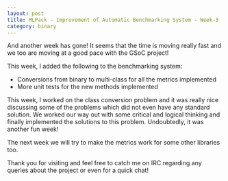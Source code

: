 ```yaml
---
layout: post
title: MLPack - Improvement of Automatic Benchmarking System - Week-3
category: binary
---
```


And another week has gone! It seems that the time is moving really fast and we too are moving at a good pace with the GSoC project!

This week, I added the following to the benchmarking system:

* Conversions from binary to multi-class for all the metrics implemented
* More unit tests for the new methods implemented

This week, I worked on the class conversion problem and it was really nice discussing some of the problems which did not even have any standard solution.
We worked our way out with some critical and logical thinking and finally implemented the solutions to this problem. Undoubtedly, it was another fun week!
 
The next week we will try to make the metrics work for some other libraries too. 

Thank you for visiting and feel free to catch me on IRC regarding any queries about the project or even for a quick chat!
